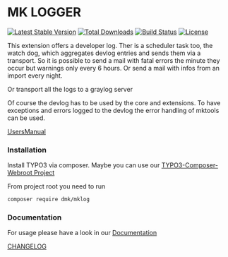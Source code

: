 MK LOGGER
=========

[![Latest Stable Version](https://img.shields.io/packagist/v/dmk/mklog.svg?maxAge=3600&style=flat-square)](https://packagist.org/packages/dmk/mklog)
[![Total Downloads](https://img.shields.io/packagist/dt/dmk/mklog.svg?maxAge=3600&style=flat-square)](https://packagist.org/packages/dmk/mklog)
[![Build Status](https://img.shields.io/travis/DMKEBUSINESSGMBH/typo3-mklog.svg?maxAge=3600&style=flat-square)](https://travis-ci.org/DMKEBUSINESSGMBH/typo3-mklog)
[![License](https://img.shields.io/packagist/l/dmk/mklog.svg?maxAge=3600&style=flat-square)](https://packagist.org/packages/dmk/mklog)


This extension offers a developer log. 
Ther is a scheduler task too, the watch dog, which aggregates devlog entries and sends them via a transport.
So it is possible to send a mail with fatal errors the minute they occur but warnings only every 6 hours. 
Or send a mail with infos from an import every night.

Or transport all the logs to a graylog server

Of course the devlog has to be used by the core and extensions.
To have exceptions and errors logged to the devlog the error handling of mktools can be used.

[UsersManual](Documentation/UsersManual/Index.md)

### Installation
Install TYPO3 via composer.
Maybe you can use our [TYPO3-Composer-Webroot Project](https://github.com/DMKEBUSINESSGMBH/typo3-composer-webroot)

From project root you need to run
```bash
composer require dmk/mklog
```

### Documentation

For usage please have a look in our [Documentation](Documentation/Index.md)

[CHANGELOG](Documentation/CHANGELOG.md)